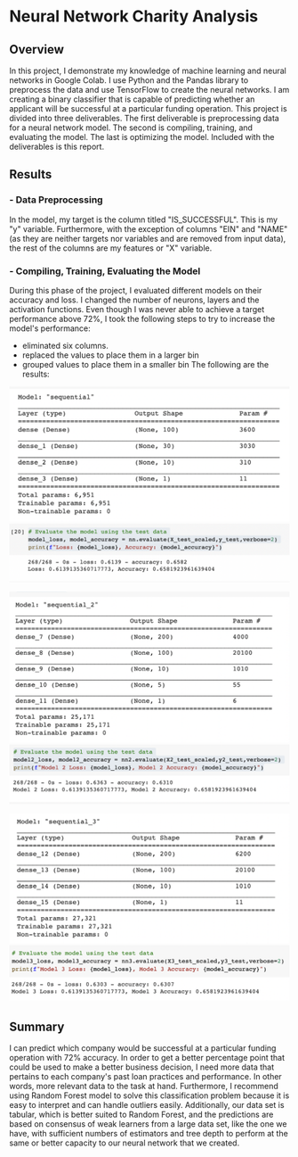 # Neural Network Charity Analysis
## Overview
In this project, I demonstrate my knowledge of machine learning and neural networks in Google Colab. I use Python and the Pandas library to preprocess the data and use TensorFlow to create the neural networks. I am creating a binary classifier that is capable of predicting whether an applicant will be successful at a particular funding operation. This project is divided into three deliverables. The first deliverable is preprocessing data for a neural network model. The second is compiling, training, and evaluating the model. The last is optimizing the model. Included with the deliverables is this report. 
## Results
### - Data Preprocessing
In the model, my target is the column titled "IS_SUCCESSFUL". This is my "y" variable. Furthermore, with the exception of columns "EIN" and "NAME" (as they are neither targets nor variables and are removed from input data), the rest of the columns are my features or "X" variable. 
###  - Compiling, Training, Evaluating the Model
During this phase of the project, I evaluated different models on their accuracy and loss. I changed the number of neurons, layers and the activation functions. Even though I was never able to achieve a target performance above 72%, I took the following steps to try to increase the model's performance: 
- eliminated six columns.
- replaced the values to place them in a larger bin
- grouped values to place them in a smaller bin
The following are the results:

![Model1.png](Images/Model1.png)
![Accuracy1.png](Images/Accuracy1.png)

![Model2.png](Images/Model2.png)
![Accuracy2.png](Images/Accuracy2.png)

![Model3.png](Images/Model3.png)
![Accuracy3.png](Images/Accuracy3.png)

## Summary
I can predict which company would be successful at a particular funding operation with 72% accuracy. In order to get a better percentage point that could be used to make a better business decision, I need more data that pertains to each company's past loan practices and performance. In other words, more relevant data to the task at hand. Furthermore, I recommend using Random Forest model to solve this classification problem because it is easy to interpret and can handle outliers easily. Additionally, our data set is tabular, which is better suited to Random Forest, and the predictions are based on consensus of weak learners from a large data set, like the one we have, with sufficient numbers of estimators and tree depth to perform at the same or better capacity to our neural network that we created. 